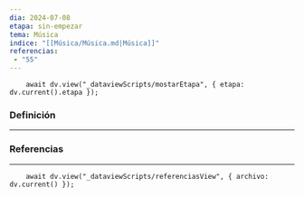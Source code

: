 ```yaml
---
dia: 2024-07-08
etapa: sin-empezar
tema: Música
indice: "[[Música/Música.md|Música]]"
referencias: 
 - "55"
---
```

```dataviewjs
	await dv.view("_dataviewScripts/mostarEtapa", { etapa: dv.current().etapa });
```
### Definición
---




### Referencias
---
```dataviewjs
	await dv.view("_dataviewScripts/referenciasView", { archivo: dv.current() });
```